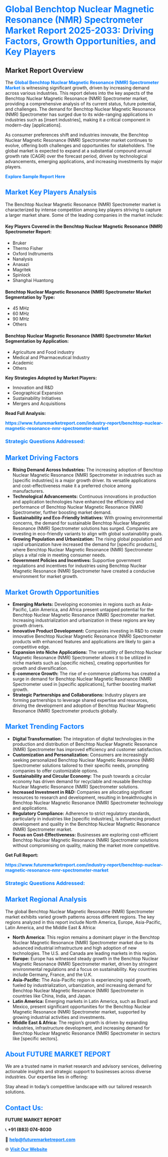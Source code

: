<h1 style="color: #007BFF;">Global Benchtop Nuclear Magnetic Resonance (NMR) Spectrometer Market Report 2025-2033: Driving Factors, Growth Opportunities, and Key Players</h1>

<section id="overview">
<h2>Market Report Overview</h2>
<p>The <a href="https://www.futuremarketreport.com/industry-report/benchtop-nuclear-magnetic-resonance-nmr-spectrometer-market" style="color: #007BFF; text-decoration: none;"><strong>Global Benchtop Nuclear Magnetic Resonance (NMR) Spectrometer Market</strong></a> is witnessing significant growth, driven by increasing demand across various industries. This report delves into the key aspects of the Benchtop Nuclear Magnetic Resonance (NMR) Spectrometer market, providing a comprehensive analysis of its current status, future potential, and challenges. The demand for Benchtop Nuclear Magnetic Resonance (NMR) Spectrometer has surged due to its wide-ranging applications in industries such as [insert industries], making it a critical component in modern-day [applications].</p>
<p>As consumer preferences shift and industries innovate, the Benchtop Nuclear Magnetic Resonance (NMR) Spectrometer market continues to evolve, offering both challenges and opportunities for stakeholders. The global market is expected to expand at a substantial compound annual growth rate (CAGR) over the forecast period, driven by technological advancements, emerging applications, and increasing investments by major players.</p>
</section>

<section id="overview">
<p><a href="https://www.futuremarketreport.com/request-sample/reportId=26455" style="color: #007BFF; text-decoration: none;"><strong>Explore Sample Report Here</strong></a></p>
</section>

<section id="key-players">
<h2 style="color: #007BFF;">Market Key Players Analysis</h2>
<p>The Benchtop Nuclear Magnetic Resonance (NMR) Spectrometer market is characterized by intense competition among key players striving to capture a larger market share. Some of the leading companies in the market include:</p>
<h4>Key Players Covered in the Benchtop Nuclear Magnetic Resonance (NMR) Spectrometer Report:</h4>
<ul><li>Bruker</li><li>Thermo Fisher</li><li>Oxford Indtruments</li><li>Nanalysis</li><li>Anasazi</li><li>Magritek</li><li>Spinlock</li><li>Shanghai Huantong</li></ul>
<h4>Benchtop Nuclear Magnetic Resonance (NMR) Spectrometer Market Segmentation by Type:</h4>
<ul><li>45 MHz</li><li>60 MHz</li><li>90 MHz</li><li>Others</li></ul>

<h4>Benchtop Nuclear Magnetic Resonance (NMR) Spectrometer Market Segmentation by Application:</h4>
<ul><li>Agriculture and Food industry</li><li>Medical and Pharmaceutical Industry</li><li>Academic</li><li>Others</li></ul>
<p><strong>Key Strategies Adopted by Market Players:</strong></p>
<ul>
<li>Innovation and R&D</li>
<li>Geographical Expansion</li>
<li>Sustainability Initiatives</li>
<li>Mergers and Acquisitions</li>
</ul>
</section>

<section>
<p><strong>Read Full Analysis: </strong></p><a href="https://www.futuremarketreport.com/industry-report/benchtop-nuclear-magnetic-resonance-nmr-spectrometer-market" style="color: #007BFF; text-decoration: none;"><strong>https://www.futuremarketreport.com/industry-report/benchtop-nuclear-magnetic-resonance-nmr-spectrometer-market</strong></a>
<h3 style="color: #007BFF;">Strategic Questions Addressed:</h3>
</section>

<section id="driving-factors">
<h2 style="color: #007BFF;">Market Driving Factors</h2>
<ul>
<li><strong>Rising Demand Across Industries:</strong> The increasing adoption of Benchtop Nuclear Magnetic Resonance (NMR) Spectrometer in industries such as [specific industries] is a major growth driver. Its versatile applications and cost-effectiveness make it a preferred choice among manufacturers.</li>
<li><strong>Technological Advancements:</strong> Continuous innovations in production and application technologies have enhanced the efficiency and performance of Benchtop Nuclear Magnetic Resonance (NMR) Spectrometer, further boosting market demand.</li>
<li><strong>Sustainability and Eco-Friendly Initiatives:</strong> With growing environmental concerns, the demand for sustainable Benchtop Nuclear Magnetic Resonance (NMR) Spectrometer solutions has surged. Companies are investing in eco-friendly variants to align with global sustainability goals.</li>
<li><strong>Growing Population and Urbanization:</strong> The rising global population and rapid urbanization have increased the demand for [specific products], where Benchtop Nuclear Magnetic Resonance (NMR) Spectrometer plays a vital role in meeting consumer needs.</li>
<li><strong>Government Policies and Incentives:</strong> Supportive government regulations and incentives for industries using Benchtop Nuclear Magnetic Resonance (NMR) Spectrometer have created a conducive environment for market growth.</li>
</ul>
</section>

<section id="growth-opportunities">
<h2 style="color: #007BFF;">Market Growth Opportunities</h2>
<ul>
<li><strong>Emerging Markets:</strong> Developing economies in regions such as Asia-Pacific, Latin America, and Africa present untapped potential for the Benchtop Nuclear Magnetic Resonance (NMR) Spectrometer market. Increasing industrialization and urbanization in these regions are key growth drivers.</li>
<li><strong>Innovative Product Development:</strong> Companies investing in R&D to create innovative Benchtop Nuclear Magnetic Resonance (NMR) Spectrometer products with enhanced features and applications are likely to gain a competitive edge.</li>
<li><strong>Expansion into Niche Applications:</strong> The versatility of Benchtop Nuclear Magnetic Resonance (NMR) Spectrometer allows it to be utilized in niche markets such as [specific niches], creating opportunities for growth and diversification.</li>
<li><strong>E-commerce Growth:</strong> The rise of e-commerce platforms has created a surge in demand for Benchtop Nuclear Magnetic Resonance (NMR) Spectrometer used in [specific applications], further boosting market growth.</li>
<li><strong>Strategic Partnerships and Collaborations:</strong> Industry players are forming partnerships to leverage shared expertise and resources, driving the development and adoption of Benchtop Nuclear Magnetic Resonance (NMR) Spectrometer products globally.</li>
</ul>
</section>

<section id="trending-factors">
<h2 style="color: #007BFF;">Market Trending Factors</h2>
<ul>
<li><strong>Digital Transformation:</strong> The integration of digital technologies in the production and distribution of Benchtop Nuclear Magnetic Resonance (NMR) Spectrometer has improved efficiency and customer satisfaction.</li>
<li><strong>Customization and Personalization:</strong> Consumers are increasingly seeking personalized Benchtop Nuclear Magnetic Resonance (NMR) Spectrometer solutions tailored to their specific needs, prompting companies to offer customizable options.</li>
<li><strong>Sustainability and Circular Economy:</strong> The push towards a circular economy has driven demand for recyclable and reusable Benchtop Nuclear Magnetic Resonance (NMR) Spectrometer solutions.</li>
<li><strong>Increased Investment in R&D:</strong> Companies are allocating significant resources to research and development, resulting in breakthroughs in Benchtop Nuclear Magnetic Resonance (NMR) Spectrometer technology and applications.</li>
<li><strong>Regulatory Compliance:</strong> Adherence to strict regulatory standards, particularly in industries like [specific industries], is influencing product development and quality in the Benchtop Nuclear Magnetic Resonance (NMR) Spectrometer market.</li>
<li><strong>Focus on Cost-Effectiveness:</strong> Businesses are exploring cost-efficient Benchtop Nuclear Magnetic Resonance (NMR) Spectrometer solutions without compromising on quality, making the market more competitive.</li>
</ul>
</section>

<section>
<p><strong>Get Full Report: </strong></p><a href="https://www.futuremarketreport.com/industry-report/benchtop-nuclear-magnetic-resonance-nmr-spectrometer-market" style="color: #007BFF; text-decoration: none;"><strong>https://www.futuremarketreport.com/industry-report/benchtop-nuclear-magnetic-resonance-nmr-spectrometer-market</strong></a>
<h3 style="color: #007BFF;">Strategic Questions Addressed:</h3>
</section>


<section id="regional-analysis">
<h2 style="color: #007BFF;">Market Regional Analysis</h2>
<p>The global Benchtop Nuclear Magnetic Resonance (NMR) Spectrometer market exhibits varied growth patterns across different regions. The key regions analyzed in this report include North America, Europe, Asia-Pacific, Latin America, and the Middle East & Africa:</p>
<ul>
<li><strong>North America:</strong> This region remains a dominant player in the Benchtop Nuclear Magnetic Resonance (NMR) Spectrometer market due to its advanced industrial infrastructure and high adoption of new technologies. The U.S. and Canada are leading markets in this region.</li>
<li><strong>Europe:</strong> Europe has witnessed steady growth in the Benchtop Nuclear Magnetic Resonance (NMR) Spectrometer market, driven by stringent environmental regulations and a focus on sustainability. Key countries include Germany, France, and the U.K.</li>
<li><strong>Asia-Pacific:</strong> The Asia-Pacific region is experiencing rapid growth, fueled by industrialization, urbanization, and increasing demand for Benchtop Nuclear Magnetic Resonance (NMR) Spectrometer in countries like China, India, and Japan.</li>
<li><strong>Latin America:</strong> Emerging markets in Latin America, such as Brazil and Mexico, present significant opportunities for the Benchtop Nuclear Magnetic Resonance (NMR) Spectrometer market, supported by growing industrial activities and investments.</li>
<li><strong>Middle East & Africa:</strong> The region’s growth is driven by expanding industries, infrastructure development, and increasing demand for Benchtop Nuclear Magnetic Resonance (NMR) Spectrometer in sectors like [specific sectors].</li>
</ul>
</section>

<footer>
<h2 style="color: #007BFF;">About FUTURE MARKET REPORT</h2>
<p>We are a trusted name in market research and advisory services, delivering actionable insights and strategic support to businesses across diverse industries. Our expertise lies in offering:</p>

<p>Stay ahead in today’s competitive landscape with our tailored research solutions.</p>

<h2 style="color: #007BFF;">Contact Us:</h2>
<p><strong>FUTURE MARKET REPORT</strong></p>
<p>📞 <strong>+91 (883) 074-8030</strong></p>
<p>📧 <strong><a href="mailto:help@futuremarketreport.com" style="color: #007BFF;">help@futuremarketreport.com</a></strong></p>
<p>🌐 <strong><a href="https://www.futuremarketreport.com/" style="color: #007BFF;">Visit Our Website</a></strong></p>
</footer>